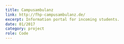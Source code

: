 ```yaml
---
title: Campusambulanz
link: http://fhp-campusambulanz.de/
excerpt: Information portal for incoming students.
date: 01/2017
category: project
role: Code
---
```

